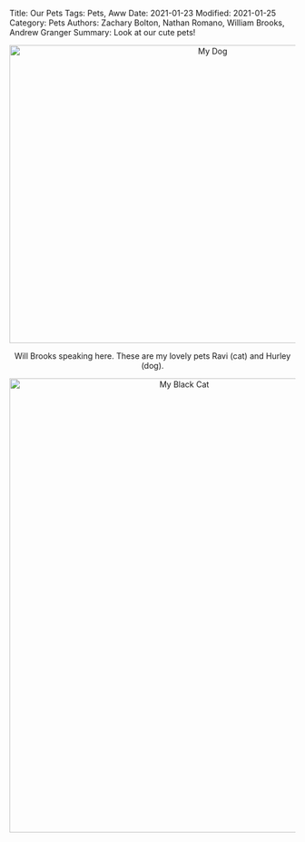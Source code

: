 Title: Our Pets
Tags: Pets, Aww
Date: 2021-01-23
Modified: 2021-01-25
Category: Pets
Authors: Zachary Bolton, Nathan Romano, William Brooks, Andrew Granger
Summary: Look at our cute pets!

<html>
    <head>
        <title>Our Pets</title>
        <meta name="tags" content="Pets, Aww" />
        <meta name="date" content="2021-01-23" />
        <meta name="modified" content="2021-01-25" />
        <meta name="category" content="Pets" />
        <meta name="authors" content="Zachary Bolton, Nathan Romano, William Brooks, Andrew Granger" />
        <meta name="summary" content="Look at our cute pets!" />
    </head>
    <body>
        <center><img src="images/Hurley.jpg" alt="My Dog" width="700" height="525">
        <p>Will Brooks speaking here. These are my lovely pets Ravi (cat) and Hurley (dog).</p>
        <img src="images/Ravi.jpg" alt="My Black Cat" width="600"height="800"></center>
    </body>
</html>
